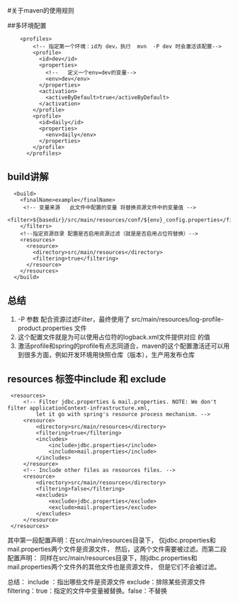 #关于maven的使用规则

##多环境配置

        <profiles>
            <!-- 指定第一个环境：id为 dev，执行  mvn  -P dev 时会激活该配置-->
            <profile>
              <id>dev</id>
              <properties>
                <!--   定义一个env=dev的变量-->
                <env>dev</env>
              </properties>
              <activation>
                <activeByDefault>true</activeByDefault>
              </activation>
            </profile>
            <profile>
              <id>daily</id>
              <properties>
                <env>daily</env>
              </properties>
            </profile>
          </profiles>
          
          
## build讲解


      <build>
        <finalName>example</finalName>
         <!-- 变量来源   此文件中配置的变量 将替换资源文件中的变量值 -->  
          <filter>${basedir}/src/main/resources/conf/${env}_config.properties</filter>
        </filters>
        <!--指定资源目录 配置是否启用资源过滤（就是是否启用占位符替换）-->
        <resources>
          <resource>
            <directory>src/main/resources</directory>
            <filtering>true</filtering>
          </resource>
        </resources>
      </build>
      
## 总结
      
 1.   -P 参数 配合资源过滤Filter，最终使用了 src/main/resources/log-profile-product.properties 文件
 2.  这个配置文件就是为可以使用占位符的logback.xml文件提供对应 的值
 3. 激活profile和spring的profile有点志同道合，maven的这个配置激活还可以用到很多方面，例如开发环境用快照仓库（版本），生产用发布仓库
 
 
 ## resources 标签中include 和 exclude
 
     <resources>  
         <!-- Filter jdbc.properties & mail.properties. NOTE: We don't filter applicationContext-infrastructure.xml,   
             let it go with spring's resource process mechanism. -->  
         <resource>  
             <directory>src/main/resources</directory>  
             <filtering>true</filtering>  
             <includes>  
                 <include>jdbc.properties</include>  
                 <include>mail.properties</include>  
             </includes>  
         </resource>  
         <!-- Include other files as resources files. -->  
         <resource>  
             <directory>src/main/resources</directory>  
             <filtering>false</filtering>  
             <excludes>  
                 <exclude>jdbc.properties</exclude>  
                 <exclude>mail.properties</exclude>  
             </excludes>  
         </resource>  
     </resources>  
     
     
 其中第一段<resource>配置声明：在src/main/resources目录下，
 仅jdbc.properties和mail.properties两个文件是资源文件，
 然后，这两个文件需要被过滤。而第二段<resource>配置声明：
 同样在src/main/resources目录下，除jdbc.properties和mail.properties两个文件外的其他文件也是资源文件，
 但是它们不会被过滤。
 
 总结：
        include ：指出哪些文件是资源文件
        exclude：排除某些资源文件
        filtering：true：指定的文件中变量被替换。false：不替换       
 